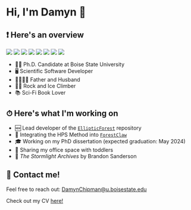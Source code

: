 # Hi, I'm Damyn 👋

## ❗️ Here's an overview

![](https://img.shields.io/badge/Code-Python-blue)
![](https://img.shields.io/badge/Code-C%2FC%2B%2B-blue)
![](https://img.shields.io/badge/Code-MATLAB-blue)
![](https://img.shields.io/badge/OS-MacOS-blue)
![](https://img.shields.io/badge/OS-Linux-blue)
![](https://img.shields.io/badge/Tools-Make-blue)
![](https://img.shields.io/badge/Tools-CMake-blue)
![](https://img.shields.io/badge/Tools-GTest-blue)

- 👨‍💻  Ph.D. Candidate at Boise State University
- 🖥  Scientific Software Developer
- 👨‍👩‍👧‍👦  Father and Husband
- 🧗‍♂️  Rock and Ice Climber
- 📚  Sci-Fi Book Lover

## ⏱ Here's what I'm working on

- 🆕 Lead developer of the [`EllipticForest`](https://github.com/DamynChipman/EllipticForest) repository
- 🌲 Integrating the HPS Method into [`ForestClaw`](https://github.com/ForestClaw/forestclaw)
- 🎓 Working on my PhD dissertation (expected graduation: May 2024)
- 🧒 Sharing my office space with toddlers
- 📖 _The Stormlight Archives_ by Brandon Sanderson

## 📲 Contact me!

Feel free to reach out: DamynChipman@u.boisestate.edu

Check out my CV [here!](https://github.com/camperD/camperD/blob/main/my_CV.pdf)
